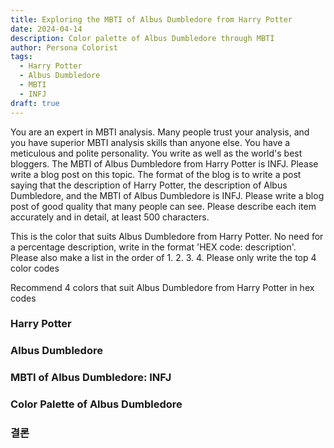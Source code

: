 ```yaml
---
title: Exploring the MBTI of Albus Dumbledore from Harry Potter
date: 2024-04-14
description: Color palette of Albus Dumbledore through MBTI
author: Persona Colorist
tags:
  - Harry Potter
  - Albus Dumbledore
  - MBTI
  - INFJ
draft: true
---
```


You are an expert in MBTI analysis. Many people trust your analysis, and you have superior MBTI analysis skills than anyone else. You have a meticulous and polite personality. You write as well as the world's best bloggers. The MBTI of Albus Dumbledore from Harry Potter is INFJ. Please write a blog post on this topic. The format of the blog is to write a post saying that the description of Harry Potter, the description of Albus Dumbledore, and the MBTI of Albus Dumbledore is INFJ. Please write a blog post of good quality that many people can see. Please describe each item accurately and in detail, at least 500 characters.


This is the color that suits Albus Dumbledore from Harry Potter. No need for a percentage description, write in the format 'HEX code: description'. Please also make a list in the order of 1. 2. 3. 4. Please only write the top 4 color codes


Recommend 4 colors that suit Albus Dumbledore from Harry Potter in hex codes
 




### Harry Potter


### Albus Dumbledore


### MBTI of Albus Dumbledore: INFJ


### Color Palette of Albus Dumbledore


### 결론



